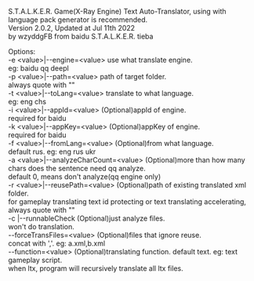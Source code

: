 S.T.A.L.K.E.R. Game(X-Ray Engine) Text Auto-Translator, using with language pack generator is recommended.  
Version 2.0.2, Updated at Jul 11th 2022  
by wzyddgFB from baidu S.T.A.L.K.E.R. tieba  
  
Options:  
  -e &lt;value&gt;|--engine=&lt;value&gt;               use what translate engine.  
                                                eg: baidu qq deepl  
  -p &lt;value&gt;|--path=&lt;value&gt;                 path of target folder.  
                                                always quote with ""  
  -t &lt;value&gt;|--toLang=&lt;value&gt;               translate to what language.  
                                                eg: eng chs  
  -i &lt;value&gt;|--appId=&lt;value&gt;                (Optional)appId of engine.  
                                                required for baidu  
  -k &lt;value&gt;|--appKey=&lt;value&gt;               (Optional)appKey of engine.  
                                                required for baidu  
  -f &lt;value&gt;|--fromLang=&lt;value&gt;             (Optional)from what language.  
                                                default rus. eg: eng rus ukr  
  -a &lt;value&gt;|--analyzeCharCount=&lt;value&gt;     (Optional)more than how many chars does the sentence need qq analyze.  
                                                default 0, means don't analyze(qq engine only)  
  -r &lt;value&gt;|--reusePath=&lt;value&gt;            (Optional)path of existing translated xml folder.  
                                                for gameplay translating text id protecting or text translating accelerating, always quote with ""  
  -c        |--runnableCheck                (Optional)just analyze files.  
                                                won't do translation.  
  --forceTransFiles=&lt;value&gt;                 (Optional)files that ignore reuse.  
                                                concat with ','. eg: a.xml,b.xml  
  --function=&lt;value&gt;                        (Optional)translating function. default text. eg: text gameplay script.  
                                                when ltx, program will recursively translate all ltx files.  
